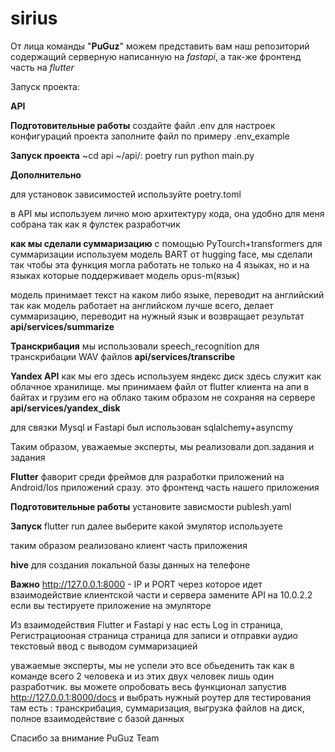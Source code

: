 # sirius

От лица команды "**PuGuz**" можем представить вам наш репозиторий содержащий серверную написанную на *fastapi*, а так-же фронтенд часть на *flutter*

Запуск проекта: 

**API**

**Подготовительные работы**
создайте файл .env для настроек конфигураций проекта
заполните файл по примеру .env_example

**Запуск проекта**
~cd api
~/api/: poetry run python main.py

**Дополнительно**

для установок зависимостей используйте poetry.toml

в API мы используем лично мою архитектуру кода, она удобно для меня собрана так как я фулстек разработчик

**как мы сделали суммаризацию**
с помощью PyTourch+transformers
для суммаризации используем модель BART от hugging face, мы сделали так чтобы эта функция могла работать не только на 4 языках, но и на языках которые поддерживает модель opus-m(язык)

модель принимает текст на каком либо языке, переводит на английский так как модель работает на английском лучше всего, делает суммаризацию, переводит на нужный язык и возвращает результат **api/services/summarize**

**Транскрибация**
мы использовали speech_recognition для транскрибации WAV файлов **api/services/transcribe**

**Yandex API**
как мы его здесь используем
яндекс диск здесь служит как облачное хранилище. мы принимаем файл от flutter клиента на апи в байтах и грузим его на облако таким образом не сохраняя на сервере   **api/services/yandex_disk**

для связки Mysql и Fastapi был использован sqlalchemy+asyncmy

Таким образом, уважаемые эксперты, мы реализовали доп.задания и задания


**Flutter**
фаворит среди фреймов для разработки приложений на Android/Ios приложений сразу. 
это фронтенд часть нашего приложения

**Подготовительные работы**
установите зависмости publesh.yaml

**Запуск**
flutter run
далее выберите какой эмулятор используете

таким образом реализовано клиент часть приложения

**hive** для создания локальной базы данных на телефоне

**Важно**
http://127.0.0.1:8000 - IP и PORT через которое идет взаимодействие клиентской части и сервера
замените API на 10.0.2.2 если вы тестируете приложение на эмуляторе

Из взаимодействия Flutter и Fastapi у нас есть Log in страница, Регистрациооная страница
страница для записи и отправки аудио
текстовый ввод с выводом суммаризацией

уважаемые эксперты, мы не успели это все обьеденить так как в команде всего 2 человека и из этих двух человек лишь один разработчик. вы можете опробовать весь функционал запустив http://127.0.0.1:8000/docs и выбрать нужный роутер для тестирования
там есть : транскрибация, суммаризация, выгрузка файлов на диск, полное взаимодействие с базой данных

Спасибо за внимание
PuGuz Team